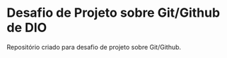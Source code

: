 # Desafio de Projeto sobre Git/Github de DIO
Repositório criado para desafio de projeto sobre Git/Github.
